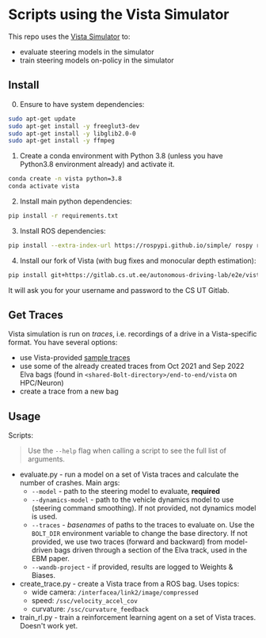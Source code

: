# Scripts using the Vista Simulator

This repo uses the [Vista Simulator](https://vista.csail.mit.edu/index.html) to:
- evaluate steering models in the simulator
- train steering models on-policy in the simulator
## Install

0. Ensure to have system dependencies:

```bash
sudo apt-get update
sudo apt-get install -y freeglut3-dev
sudo apt-get install -y libglib2.0-0
sudo apt-get install -y ffmpeg
```

1. Create a conda environment with Python 3.8 (unless you have Python3.8 environment already) and activate it.

```bash
conda create -n vista python=3.8
conda activate vista
```

2. Install main python dependencies:

```bash
pip install -r requirements.txt
```

3. Install ROS dependencies:

```bash
pip install --extra-index-url https://rospypi.github.io/simple/ rospy rosbag roslz4 cv-bridge
```

4. Install our fork of Vista (with bug fixes and monocular depth estimation):
```bash
pip install git+https://gitlab.cs.ut.ee/autonomous-driving-lab/e2e/vista.git
```

It will ask you for your username and password to the CS UT Gitlab.

## Get Traces

Vista simulation is run on *traces*, i.e. recordings of a drive in a Vista-specific format. You have several options:

- use Vista-provided [sample traces](https://www.dropbox.com/s/62pao4mipyzk3xu/vista_traces.zip?dl=1)
- use some of the already created traces from Oct 2021 and Sep 2022 Elva bags (found in `<shared-Bolt-directory>/end-to-end/vista` on HPC/Neuron)
- create a trace from a new bag

## Usage

Scripts:

> Use the `--help` flag when calling a script to see the full list of arguments.

- evaluate.py - run a model on a set of Vista traces and calculate the number of crashes. Main args:
    - `--model` - path to the steering model to evaluate, **required**
    - `--dynamics-model` - path to the vehicle dynamics model to use (steering command smoothing). If not provided, not dynamics model is used.
    - `--traces` - *basenames* of paths to the traces to evaluate on. Use the `BOLT_DIR` environment variable to change the base directory. If not provided, we use two traces (forward and backward) from model-driven bags driven through a section of the Elva track, used in the EBM paper.
    - `--wandb-project` - if provided, results are logged to Weights & Biases.
- create_trace.py - create a Vista trace from a ROS bag. Uses topics:
    - wide camera: `/interfacea/link2/image/compressed`
    - speed: `/ssc/velocity_accel_cov`
    - curvature: `/ssc/curvature_feedback`
- train_rl.py - train a reinforcement learning agent on a set of Vista traces. Doesn't work yet.


